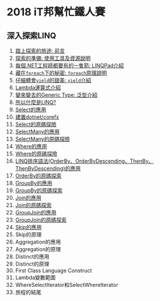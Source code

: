 # 2018 iT邦幫忙鐵人賽

## 深入探索LINQ

1. [踏上探索的旅途: 前言](01_Preface.md)
1. [探索的準備: 使用工具及資源說明](02_Prepare.md)
1. [每個.NET工程師都要有的一隻箭: LINQPad介紹](03_LINQPad.md)
1. [藏在`foreach`下的秘密: `foreach`原理說明](04_foreach.md)
1. [仔細體會`yield`的甜美: `yield`介紹](05_yield.md)
1. [Lambda運算式介紹](06_Lambda.md)
1. [變來變去的Generic Type: 泛型介紹](07_Generics.md)
1. [所以什麼是LINQ?](08_WhatIsLINQ.md)
1. [Select的應用](09_HowToUseSelect.md)
1. [建置dotnet/corefx](10_BuildCoreFX.md)
1. [Select的原碼探險](11_InsideOfSelect.md)
1. [SelectMany的應用](12_HowToUseSelectMany.md)
1. [SelectMany的原碼探險](13_InsideOfSelectMany.md)
1. [Where的應用](14_HowToUseWhere.md)
1. [Where的原碼探險](15_InsideOfWhere.md)
1. [LINQ排序語法(OrderBy、OrderByDescending、ThenBy、ThenByDescending)的應用](16_HowToUseOrderBy.md)
1. [OrderBy的原碼探索](17_InsideOfOrderBy.md)
1. [GroupBy的應用](18_HowToUseGroupBy.md)
1. [GroupBy的原碼探索](19_InsideOfGroupBy.md)
1. [Join的應用](20_HowToUseJoin.md)
1. [Join的原碼探索](21_InsideOfJoin.md)
1. [GroupJoin的應用](22_HowToUseGroupJoin.md)
1. [GroupJoin的原碼探索](23_InsideOfGroupJoin.md)
1. [Skip的應用](24_HowToUseSkip.md)
1. Skip的原理
1. Aggregation的應用
1. Aggregation的原理
1. Distinct的應用
1. Distinct的原理
1. First Class Language Construct
1. Lambda變數範圍
1. WhereSelectIterator和SelectWhereIterator
1. 旅程的結尾